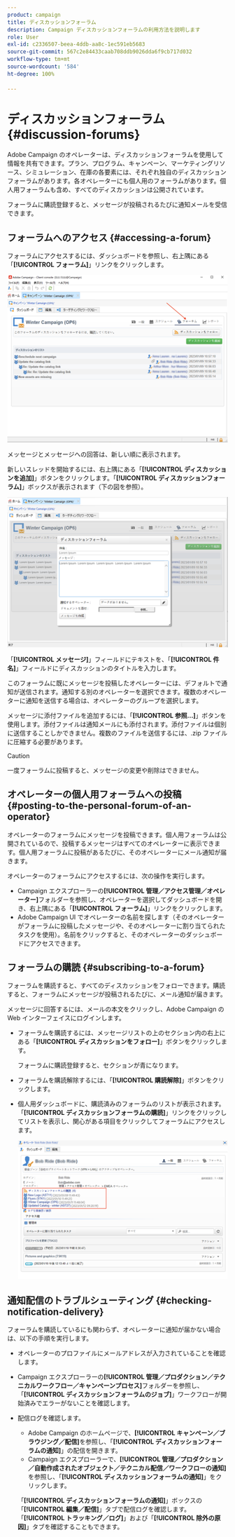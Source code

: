 ```yaml
---
product: campaign
title: ディスカッションフォーラム
description: Campaign ディスカッションフォーラムの利用方法を説明します
role: User
exl-id: c2336507-beea-4ddb-aa8c-1ec591eb5683
source-git-commit: 567c2e84433caab708ddb9026dda6f9cb717d032
workflow-type: tm+mt
source-wordcount: '584'
ht-degree: 100%

---
```


# ディスカッションフォーラム{#discussion-forums}

Adobe Campaign のオペレーターは、ディスカッションフォーラムを使用して情報を共有できます。プラン、プログラム、キャンペーン、マーケティングリソース、シミュレーション、在庫の各要素には、それぞれ独自のディスカッションフォーラムがあります。各オペレーターにも個人用のフォーラムがあります。個人用フォーラムも含め、すべてのディスカッションは公開されています。

フォーラムに購読登録すると、メッセージが投稿されるたびに通知メールを受信できます。

## フォーラムへのアクセス {#accessing-a-forum}

フォーラムにアクセスするには、ダッシュボードを参照し、右上隅にある「**[!UICONTROL フォーラム]**」リンクをクリックします。

![](assets/mrm-forum-icon.png)

メッセージとメッセージへの回答は、新しい順に表示されます。

新しいスレッドを開始するには、右上隅にある「**[!UICONTROL ディスカッションを追加]**」ボタンをクリックします。「**[!UICONTROL ディスカッションフォーラム]**」ボックスが表示されます（下の図を参照）。

![](assets/mrm-forum-new-thread.png)


「**[!UICONTROL メッセージ]**」フィールドにテキストを、「**[!UICONTROL 件名]**」フィールドにディスカッションのタイトルを入力します。

このフォーラムに既にメッセージを投稿したオペレーターには、デフォルトで通知が送信されます。通知する別のオペレーターを選択できます。複数のオペレーターに通知を送信する場合は、オペレーターのグループを選択します。

メッセージに添付ファイルを追加するには、「**[!UICONTROL 参照...]**」ボタンを使用します。添付ファイルは通知メールにも添付されます。添付ファイルは個別に送信することしかできません。複数のファイルを送信するには、.zip ファイルに圧縮する必要があります。

>[!CAUTION]
>
>一度フォーラムに投稿すると、メッセージの変更や削除はできません。

## オペレーターの個人用フォーラムへの投稿 {#posting-to-the-personal-forum-of-an-operator}

オペレーターのフォーラムにメッセージを投稿できます。個人用フォーラムは公開されているので、投稿するメッセージはすべてのオペレーターに表示できます。個人用フォーラムに投稿があるたびに、そのオペレーターにメール通知が届きます。

オペレーターのフォーラムにアクセスするには、次の操作を実行します。

* Campaign エクスプローラーの&#x200B;**[!UICONTROL 管理／アクセス管理／オペレーター]**&#x200B;フォルダーを参照し、オペレーターを選択してダッシュボードを開き、右上隅にある「**[!UICONTROL フォーラム]**」リンクをクリックします。
* Adobe Campaign UI でオペレーターの名前を探します（そのオペレーターがフォーラムに投稿したメッセージや、そのオペレーターに割り当てられたタスクを使用）。名前をクリックすると、そのオペレーターのダッシュボードにアクセスできます。

## フォーラムの購読 {#subscribing-to-a-forum}

フォーラムを購読すると、すべてのディスカッションをフォローできます。購読すると、フォーラムにメッセージが投稿されるたびに、メール通知が届きます。

メッセージに回答するには、メールの本文をクリックし、Adobe Campaign の Web インターフェイスにログインします。

* フォーラムを購読するには、メッセージリストの上のセクション内の右上にある「**[!UICONTROL ディスカッションをフォロー]**」ボタンをクリックします。

  フォーラムに購読登録すると、セクションが青になります。

* フォーラムを購読解除するには、「**[!UICONTROL 購読解除]**」ボタンをクリックします。

* 個人用ダッシュボードに、購読済みのフォーラムのリストが表示されます。「**[!UICONTROL ディスカッションフォーラムの購読]**」リンクをクリックしてリストを表示し、関心がある項目をクリックしてフォーラムにアクセスします。

  ![](assets/forum-subscribed.png)


## 通知配信のトラブルシューティング {#checking-notification-delivery}

フォーラムを購読しているにも関わらず、オペレーターに通知が届かない場合は、以下の手順を実行します。

* オペレーターのプロファイルにメールアドレスが入力されていることを確認します。
* Campaign エクスプローラーの&#x200B;**[!UICONTROL 管理／プロダクション／テクニカルワークフロー／キャンペーンプロセス]**&#x200B;フォルダーを参照し、「**[!UICONTROL ディスカッションフォーラムのジョブ]**」ワークフローが開始済みでエラーがないことを確認します。
* 配信ログを確認します。

   * Adobe Campaign のホームページで、**[!UICONTROL キャンペーン／ブラウジング／配信]**&#x200B;を参照し、「**[!UICONTROL ディスカッションフォーラムの通知]**」の配信を開きます。
   * Campaign エクスプローラーで、**[!UICONTROL 管理／プロダクション／自動作成されたオブジェクト／テクニカル配信／ワークフローの通知]**&#x200B;を参照し、「**[!UICONTROL ディスカッションフォーラムの通知]**」をクリックします。

  「**[!UICONTROL ディスカッションフォーラムの通知]**」ボックスの「**[!UICONTROL 編集／配信]**」タブで配信ログを確認します。「**[!UICONTROL トラッキング／ログ]**」および「**[!UICONTROL 除外の原因]**」タブを確認することもできます。
